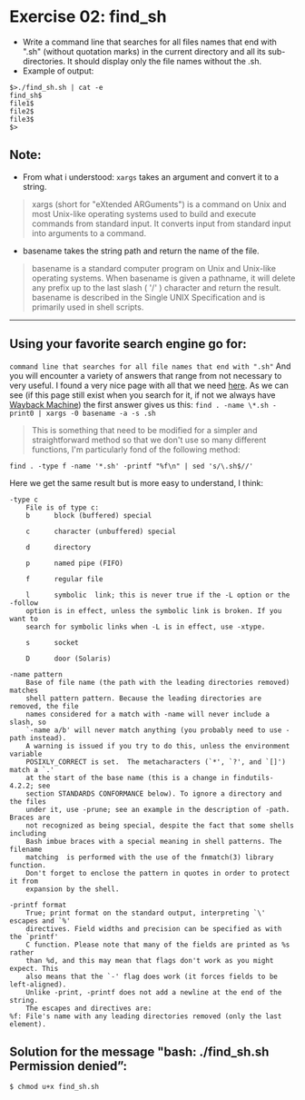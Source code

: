 # Exercise 02: find_sh

- Write a command line that searches for all files names that end with ".sh" (without quotation marks) in the current directory and all its sub-directories. It should display only the file names without the .sh.
- Example of output:
```
$>./find_sh.sh | cat -e
find_sh$
file1$
file2$
file3$
$>
```

## Note:
- From what i understood: `xargs` takes an argument and convert it to a string.
>xargs (short for "eXtended ARGuments") is a command on Unix and most Unix-like operating systems used to build and execute commands from standard input. It converts input from standard input into arguments to a command.

- basename takes the string path and return the name of the file.
>basename is a standard computer program on Unix and Unix-like operating systems. When basename is given a pathname, it will delete any prefix up to the last slash ( '/' ) character and return the result. basename is described in the Single UNIX Specification and is primarily used in shell scripts.

------------------------------------------
## Using your favorite search engine go for:
`command line that searches for all file names that end with ".sh"`
And you will encounter a variety of answers that range from not necessary to
very useful. I found a very nice page with all that we need
[here](https://unix.stackexchange.com/questions/391872/command-line-bash-sh-filter).
As we can see (if this page still exist when you search for it, if not we always
have [Wayback Machine](http://archive.org/web/web.php)) the first answer gives
us this:
`find . -name \*.sh -print0 | xargs -0 basename -a -s .sh`

> This is something that need to be modified for a simpler and straightforward
method so that we don't use so many different functions, I'm particularly fond
of the following method:

`find . -type f -name '*.sh' -printf "%f\n" | sed 's/\.sh$//'`

Here we get the same result but is more easy to understand, I think:
```
-type c
	File is of type c:
	b      block (buffered) special

	c      character (unbuffered) special

	d      directory

	p      named pipe (FIFO)

	f      regular file

	l      symbolic  link; this is never true if the -L option or the -follow
	option is in effect, unless the symbolic link is broken. If you want to
	search for symbolic links when -L is in effect, use -xtype.

	s      socket

	D      door (Solaris)

-name pattern
	Base of file name (the path with the leading directories removed) matches
	shell pattern pattern. Because the leading directories are removed, the file
	names considered for a match with -name will never include a slash, so
	`-name a/b' will never match anything (you probably need to use -path instead).
	A warning is issued if you try to do this, unless the environment variable
	POSIXLY_CORRECT is set.  The metacharacters (`*', `?', and `[]') match a `.'
	at the start of the base name (this is a change in findutils-4.2.2; see
	section STANDARDS CONFORMANCE below). To ignore a directory and the files
	under it, use -prune; see an example in the description of -path. Braces are
	not recognized as being special, despite the fact that some shells including
	Bash imbue braces with a special meaning in shell patterns. The filename
	matching  is performed with the use of the fnmatch(3) library function.
	Don't forget to enclose the pattern in quotes in order to protect it from
	expansion by the shell.

-printf format
	True; print format on the standard output, interpreting `\' escapes and `%'
	directives. Field widths and precision can be specified as with the `printf'
	C function. Please note that many of the fields are printed as %s rather
	than %d, and this may mean that flags don't work as you might expect. This
	also means that the `-' flag does work (it forces fields to be left-aligned).
	Unlike -print, -printf does not add a newline at the end of the string.
	The escapes and directives are:
%f: File's name with any leading directories removed (only the last element).
```

## Solution for the message "bash: ./find_sh.sh Permission denied”:
```
$ chmod u+x find_sh.sh
```
